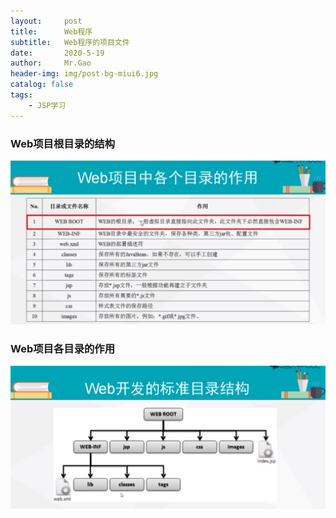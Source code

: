 ```yaml
---
layout:     post
title:      Web程序
subtitle:   Web程序的项目文件
date:       2020-5-19
author:     Mr.Gao
header-img: img/post-bg-miui6.jpg
catalog: false
tags:
    - JSP学习
---
```


### Web项目根目录的结构

![](https://github.com/gaoliwei1102/gaoliwei1102.github.io/blob/master/img/Directory%20role.png)

### Web项目各目录的作用

![](https://github.com/gaoliwei1102/gaoliwei1102.github.io/blob/master/img/structure.png)
